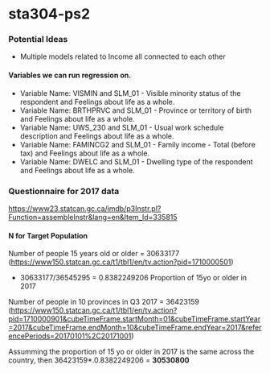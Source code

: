 # sta304-ps2

### Potential Ideas
* Multiple models related to Income all connected to each other

#### Variables we can run regression on.
* Variable Name: VISMIN and SLM_01 - Visible minority status of the respondent and Feelings about life as a whole.
* Variable Name: BRTHPRVC and SLM_01 - Province or territory of birth and Feelings about life as a whole.
* Variable Name: UWS_230 and SLM_01 - Usual work schedule description and Feelings about life as a whole.
* Variable Name: FAMINCG2 and SLM_01 - Family income - Total (before tax) and Feelings about life as a whole.
* Variable Name: DWELC and SLM_01 - Dwelling type of the respondent and Feelings about life as a whole.

### Questionnaire for 2017 data
https://www23.statcan.gc.ca/imdb/p3Instr.pl?Function=assembleInstr&lang=en&Item_Id=335815

#### N for Target Population
Number of people 15 years old or older = 30633177 (https://www150.statcan.gc.ca/t1/tbl1/en/tv.action?pid=1710000501)
- 30633177/36545295 = 0.8382249206 Proportion of 15yo or older in 2017

Number of people in 10 provinces in Q3 2017 = 36423159 (https://www150.statcan.gc.ca/t1/tbl1/en/tv.action?pid=1710000901&cubeTimeFrame.startMonth=01&cubeTimeFrame.startYear=2017&cubeTimeFrame.endMonth=10&cubeTimeFrame.endYear=2017&referencePeriods=20170101%2C20171001)

Assumming the proportion of 15 yo or older in 2017 is the same across the country, then 36423159*.0.8382249206 = **30530800**
